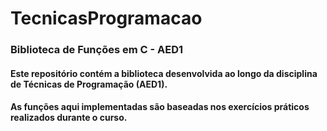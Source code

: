 # TecnicasProgramacao

### Biblioteca de Funções em C - AED1

#### Este repositório contém a biblioteca desenvolvida ao longo da disciplina de Técnicas de Programação (AED1). 
#### As funções aqui implementadas são baseadas nos exercícios práticos realizados durante o curso.
